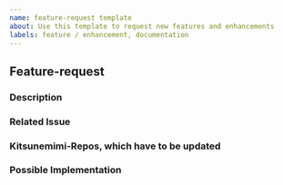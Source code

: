 ```yaml
---
name: feature-request template
about: Use this template to request new features and enhancements
labels: feature / enhancement, documentation
---
```


## Feature-request

### Description

### Related Issue

### Kitsunemimi-Repos, which have to be updated

### Possible Implementation

